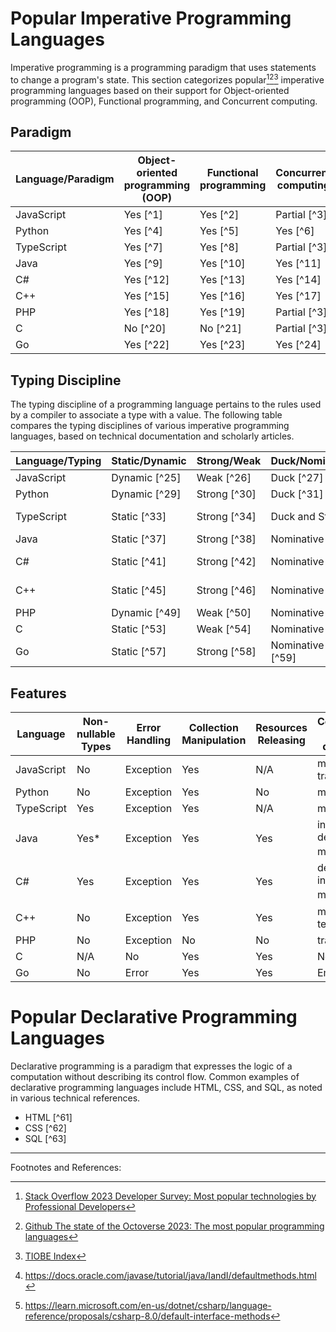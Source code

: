 # Popular Imperative Programming Languages

Imperative programming is a programming paradigm that uses statements to change a program's state. This section categorizes popular[^popular1][^popular2][^popular3] imperative programming languages based on their support for Object-oriented programming (OOP), Functional programming, and Concurrent computing.

## Paradigm

| Language/Paradigm | Object-oriented programming (OOP) | Functional programming | Concurrent computing |
| ----------------- | --------------------------------- | ---------------------- | -------------------- |
| JavaScript        | Yes [^1]                          | Yes [^2]               | Partial [^3]         |
| Python            | Yes [^4]                          | Yes [^5]               | Yes [^6]             |
| TypeScript        | Yes [^7]                          | Yes [^8]               | Partial [^3]         |
| Java              | Yes [^9]                          | Yes [^10]              | Yes [^11]            |
| C#                | Yes [^12]                         | Yes [^13]              | Yes [^14]            |
| C++               | Yes [^15]                         | Yes [^16]              | Yes [^17]            |
| PHP               | Yes [^18]                         | Yes [^19]              | Partial [^3]         |
| C                 | No [^20]                          | No [^21]               | Partial [^3]         |
| Go                | Yes [^22]                         | Yes [^23]              | Yes [^24]            |

## Typing Discipline

The typing discipline of a programming language pertains to the rules used by a compiler to associate a type with a value. The following table compares the typing disciplines of various imperative programming languages, based on technical documentation and scholarly articles.

| Language/Typing | Static/Dynamic | Strong/Weak  | Duck/Nominative/Structural      | Manifest/Inferred           |
| --------------- | -------------- | ------------ | ------------------------------- | --------------------------- |
| JavaScript      | Dynamic [^25]  | Weak [^26]   | Duck [^27]                      | Inferred [^28]              |
| Python          | Dynamic [^29]  | Strong [^30] | Duck [^31]                      | Inferred [^32]              |
| TypeScript      | Static [^33]   | Strong [^34] | Duck and Structural [^35]       | Manifest and Inferred [^36] |
| Java            | Static [^37]   | Strong [^38] | Nominative [^39]                | Manifest [^40]              |
| C#              | Static [^41]   | Strong [^42] | Nominative [^43]                | Partially Inferred [^44]    |
| C++             | Static [^45]   | Strong [^46] | Nominative [^47]                | Partially Inferred [^48]    |
| PHP             | Dynamic [^49]  | Weak [^50]   | Nominative [^51]                | Inferred [^52]              |
| C               | Static [^53]   | Weak [^54]   | Nominative [^55]                | Manifest [^56]              |
| Go              | Static [^57]   | Strong [^58] | Nominative and Structural [^59] | Inferred [^60]              |

## Features

| Language   | Non-nullable Types | Error Handling | Collection Manipulation | Resources Releasing | Composition with delegation                         |
| ---------- | ------------------ | -------------- | ----------------------- | ------------------- | --------------------------------------------------- |
| JavaScript | No                 | Exception      | Yes                     | N/A                 | mixins and traits                                   |
| Python     | No                 | Exception      | Yes                     | No                  | mixins                                              |
| TypeScript | Yes                | Exception      | Yes                     | N/A                 | mixins                                              |
| Java       | Yes*               | Exception      | Yes                     | Yes                 | interfaces default methods[^java-interface-default] |
| C#         | Yes                | Exception      | Yes                     | Yes                 | default interface methods[^C#-interface-default]    |
| C++        | No                 | Exception      | Yes                     | Yes                 | mixins using template                               |
| PHP        | No                 | Exception      | No                      | No                  | traits                                              |
| C          | N/A                | No             | Yes                     | Yes                 | No                                                  |
| Go         | No                 | Error          | Yes                     | Yes                 | Embedding                                           |

[^java-interface-default]: https://docs.oracle.com/javase/tutorial/java/IandI/defaultmethods.html
[^C#-interface-default]: https://learn.microsoft.com/en-us/dotnet/csharp/language-reference/proposals/csharp-8.0/default-interface-methods


# Popular Declarative Programming Languages

Declarative programming is a paradigm that expresses the logic of a computation without describing its control flow. Common examples of declarative programming languages include HTML, CSS, and SQL, as noted in various technical references.

- HTML [^61]
- CSS [^62]
- SQL [^63]

---

Footnotes and References:

[^popular1]: [Stack Overflow 2023 Developer Survey: Most popular technologies by Professional Developers](https://survey.stackoverflow.co/2023/#most-popular-technologies-language-prof)
[^popular2]: [Github The state of the Octoverse 2023: The most popular programming languages](https://github.blog/2023-11-08-the-state-of-open-source-and-ai/#the-most-popular-programming-languages)
[^popular3]: [TIOBE Index](https://www.tiobe.com/tiobe-index/)
